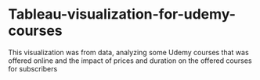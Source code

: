 # Tableau-visualization-for-udemy-courses
This visualization was from data, analyzing some Udemy courses that was offered online and the impact of prices and duration on the offered courses for subscribers 
